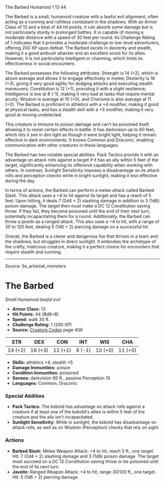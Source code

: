 <MonsterName/>The Barbed</MonsterName>
<CreatureType/>Humanoid</CreatureType>
<CR/>1</CR>
<AC/>13</AC>
<HP/>44</HP>
<summary>The Barbed is a small, humanoid creature with a lawful evil alignment, often acting as a cunning and ruthless combatant in the shadows. With an Armor Class of 13 and a total of 44 hit points, it can absorb some damage but is not particularly sturdy in prolonged battles. It is capable of moving a moderate distance with a speed of 30 feet per round. Its Challenge Rating of 1 indicates that it provides a moderate challenge to low-level adventurers, offering 200 XP upon defeat. The Barbed excels in dexterity and stealth, making it a good ambush attacker and an excellent scout for its allies. However, it is not particularly intelligent or charming, which limits its effectiveness in social encounters.</summary>

<detail>

The Barbed possesses the following attributes: Strength is 14 (+2), which is above average and allows it to engage effectively in melee; Dexterity is 16 (+3), giving it very good agility for dodging attacks and executing stealth maneuvers; Constitution is 12 (+1), providing it with a slight resilience; Intelligence is low at 8 (-1), making it very bad at tasks that require mental acuity; Wisdom is average at 10 (+0), and Charisma is also average at 11 (+0). The Barbed is proficient in athletics with a +4 modifier, making it good at physical tasks, and has a stealth skill with a +5 modifier, making it very good at moving undetected.

This creature is immune to poison damage and can’t be poisoned itself, allowing it to resist certain effects in battle. It has darkvision up to 60 feet, which lets it see in dim light as though it were bright light, helping it remain effective in dark environments. It knows Common and Draconic, enabling communication with other creatures in these languages.

The Barbed has two notable special abilities. Pack Tactics provide it with an advantage on attack rolls against a target if it has an ally within 5 feet of the target, significantly enhancing its offensive capability when working with others. In contrast, Sunlight Sensitivity imposes a disadvantage on its attack rolls and perception checks while in bright sunlight, making it less effective during the day.

In terms of actions, the Barbed can perform a melee attack called Barbed Slash. This attack uses a +4 to hit against its target and has a reach of 5 feet. Upon hitting, it deals 7 (2d4 + 2) slashing damage in addition to 3 (1d6) poison damage. The target then must make a DC 12 Constitution saving throw. If they fail, they become poisoned until the end of their next turn, potentially incapacitating them for a round. Additionally, the Barbed can throw a javelin as a ranged attack. This also uses a +4 to hit, with a range of 30 to 120 feet, dealing 5 (1d6 + 2) piercing damage on a successful hit. 

Overall, the Barbed is a clever and dangerous foe that thrives in a team and the shadows, but struggles in direct sunlight. It embodies the archetype of the crafty, malicious creature, making it a perfect choice for encounters that require stealth and cunning.</detail>



---

Source: 5e_artisinal_monsters

# The Barbed

*Small* *Humanoid* *lawful evil*

- **Armor Class:** 13
- **Hit Points:** 44 (8d8+8)
- **Speed:** walk 30 ft.
- **Challenge Rating:** 1 (200 XP)
- **Source:** [Creature Codex](https://koboldpress.com/kpstore/product/creature-codex-for-5th-edition-dnd) page 406

| STR | DEX | CON | INT | WIS | CHA |
| --- | --- | --- | --- | --- | --- |
| 14 (+2) | 16 (+3) | 12 (+1) | 8 (-1) | 10 (+0) | 11 (+0) |

- **Skills:** athletics +4, stealth +5
- **Damage Immunities:** poison
- **Condition Immunities:** poisoned
- **Senses:** darkvision 60 ft., passive Perception 10
- **Languages:** Common, Draconic

### Special Abilities

- **Pack Tactics:** The kobold has advantage on attack rolls against a creature if at least one of the kobold's allies is within 5 feet of the creature and the ally isn't incapacitated.
- **Sunlight Sensitivity:** While in sunlight, the kobold has disadvantage on attack rolls, as well as on Wisdom (Perception) checks that rely on sight.

### Actions

- **Barbed Slash:** Melee Weapon Attack: +4 to hit, reach 5 ft., one target. Hit: 7 (2d4 + 2) slashing damage and 3 (1d6) poison damage. The target must succeed on a DC 12 Constitution saving throw or be poisoned until the end of its next turn.
- **Javelin:** Ranged Weapon Attack: +4 to hit, range 30/120 ft., one target. Hit: 5 (1d6 + 2) piercing damage.




